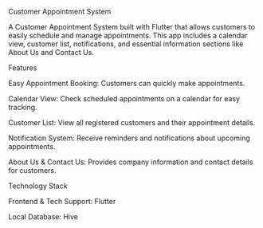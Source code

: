 Customer Appointment System

A Customer Appointment System built with Flutter that allows customers to easily schedule and manage appointments. This app includes a calendar view, customer list, notifications, and essential information sections like About Us and Contact Us.

Features

Easy Appointment Booking: Customers can quickly make appointments.

Calendar View: Check scheduled appointments on a calendar for easy tracking.

Customer List: View all registered customers and their appointment details.

Notification System: Receive reminders and notifications about upcoming appointments.

About Us & Contact Us: Provides company information and contact details for customers.

Technology Stack

Frontend & Tech Support: Flutter

Local Database: Hive
